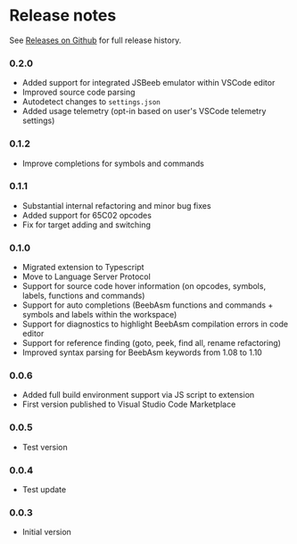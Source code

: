 # Release notes

See [Releases on Github](https://github.com/simondotm/beeb-vsc/releases) for full release history.

### 0.2.0
- Added support for integrated JSBeeb emulator within VSCode editor
- Improved source code parsing
- Autodetect changes to `settings.json`
- Added usage telemetry (opt-in based on user's VSCode telemetry settings)

### 0.1.2
- Improve completions for symbols and commands

### 0.1.1
- Substantial internal refactoring and minor bug fixes
- Added support for 65C02 opcodes
- Fix for target adding and switching

### 0.1.0
- Migrated extension to Typescript
- Move to Language Server Protocol
- Support for source code hover information (on opcodes, symbols, labels, functions and commands)
- Support for auto completions (BeebAsm functions and commands + symbols and labels within the workspace)
- Support for diagnostics to highlight BeebAsm compilation errors in code editor
- Support for reference finding (goto, peek, find all, rename refactoring)
- Improved syntax parsing for BeebAsm keywords from 1.08 to 1.10

### 0.0.6
- Added full build environment support via JS script to extension
- First version published to Visual Studio Code Marketplace

### 0.0.5
- Test version

### 0.0.4
- Test update

### 0.0.3
- Initial version

